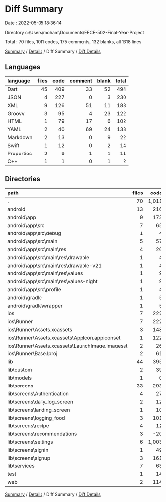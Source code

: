 # Diff Summary

Date : 2022-05-05 18:36:14

Directory c:\Users\moham\Documents\EECE-502-Final-Year-Project

Total : 70 files,  1011 codes, 175 comments, 132 blanks, all 1318 lines

[Summary](results.md) / [Details](details.md) / Diff Summary / [Diff Details](diff-details.md)

## Languages
| language | files | code | comment | blank | total |
| :--- | ---: | ---: | ---: | ---: | ---: |
| Dart | 45 | 409 | 33 | 52 | 494 |
| JSON | 4 | 227 | 0 | 3 | 230 |
| XML | 9 | 126 | 51 | 11 | 188 |
| Groovy | 3 | 95 | 4 | 23 | 122 |
| HTML | 1 | 79 | 17 | 6 | 102 |
| YAML | 2 | 40 | 69 | 24 | 133 |
| Markdown | 2 | 13 | 0 | 9 | 22 |
| Swift | 1 | 12 | 0 | 2 | 14 |
| Properties | 2 | 9 | 1 | 1 | 11 |
| C++ | 1 | 1 | 0 | 1 | 2 |

## Directories
| path | files | code | comment | blank | total |
| :--- | ---: | ---: | ---: | ---: | ---: |
| . | 70 | 1,011 | 175 | 132 | 1,318 |
| android | 13 | 216 | 54 | 33 | 303 |
| android\app | 9 | 173 | 53 | 23 | 249 |
| android\app\src | 7 | 65 | 49 | 9 | 123 |
| android\app\src\debug | 1 | 4 | 3 | 1 | 8 |
| android\app\src\main | 5 | 57 | 43 | 7 | 107 |
| android\app\src\main\res | 4 | 26 | 32 | 6 | 64 |
| android\app\src\main\res\drawable | 1 | 4 | 7 | 2 | 13 |
| android\app\src\main\res\drawable-v21 | 1 | 4 | 7 | 2 | 13 |
| android\app\src\main\res\values | 1 | 9 | 9 | 1 | 19 |
| android\app\src\main\res\values-night | 1 | 9 | 9 | 1 | 19 |
| android\app\src\profile | 1 | 4 | 3 | 1 | 8 |
| android\gradle | 1 | 5 | 1 | 1 | 7 |
| android\gradle\wrapper | 1 | 5 | 1 | 1 | 7 |
| ios | 7 | 222 | 2 | 9 | 233 |
| ios\Runner | 7 | 222 | 2 | 9 | 233 |
| ios\Runner\Assets.xcassets | 3 | 148 | 0 | 4 | 152 |
| ios\Runner\Assets.xcassets\AppIcon.appiconset | 1 | 122 | 0 | 1 | 123 |
| ios\Runner\Assets.xcassets\LaunchImage.imageset | 2 | 26 | 0 | 3 | 29 |
| ios\Runner\Base.lproj | 2 | 61 | 2 | 2 | 65 |
| lib | 44 | 395 | 23 | 45 | 463 |
| lib\custom | 2 | 39 | 0 | 5 | 44 |
| lib\models | 1 | 0 | 0 | -1 | -1 |
| lib\screens | 33 | 293 | 30 | 34 | 357 |
| lib\screens\Authentication | 4 | 27 | -8 | 4 | 23 |
| lib\screens\daily_log_screen | 2 | 12 | 0 | 0 | 12 |
| lib\screens\landing_screen | 1 | 10 | 2 | 0 | 12 |
| lib\screens\logging_food | 3 | 101 | 23 | 5 | 129 |
| lib\screens\recipe | 4 | 12 | 0 | 0 | 12 |
| lib\screens\recommendations | 3 | -20 | 3 | 0 | -17 |
| lib\screens\settings | 6 | 1,003 | 5 | 24 | 1,032 |
| lib\screens\signin | 1 | 49 | 0 | 8 | 57 |
| lib\screens\signup | 3 | 161 | 1 | 4 | 166 |
| lib\services | 7 | 63 | -9 | 7 | 61 |
| test | 1 | 14 | 10 | 7 | 31 |
| web | 2 | 114 | 17 | 7 | 138 |

[Summary](results.md) / [Details](details.md) / Diff Summary / [Diff Details](diff-details.md)
